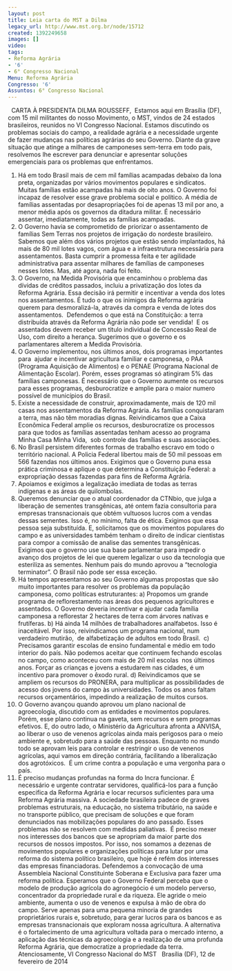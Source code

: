 ```yaml
---
layout: post
title: Leia carta do MST a Dilma
legacy_url: http://www.mst.org.br/node/15712
created: 1392249658
images: []
video: 
tags:
- Reforma Agrária
- '6'
- 6° Congresso Nacional
Menu: Reforma Agrária
Congresso: '6'
Assuntos: 6° Congresso Nacional
---
```



 
CARTA À PRESIDENTA DILMA ROUSSEFF, 
Estamos aqui em Brasília (DF), com 15 mil militantes do nosso Movimento, o MST, vindos de 24 estados brasileiros, reunidos no VI Congresso Nacional.
Estamos discutindo os problemas sociais do campo, a realidade agrária e a necessidade urgente de fazer mudanças nas políticas agrárias do seu Governo.
Diante da grave situação que atinge a milhares de camponeses sem-terra em todo pais, resolvemos lhe escrever para denunciar e apresentar soluções emergenciais para os problemas que enfrentamos.
1. Há em todo Brasil mais de cem mil famílias acampadas debaixo da lona preta, organizadas por vários movimentos populares e sindicatos. Muitas famílias estão acampadas há mais de oito anos. O Governo foi incapaz de resolver esse grave problema social e político. A média de famílias assentadas por desapropriações foi de apenas 13 mil por ano, a menor média após os governos da ditadura militar. É necessário assentar, imediatamente, todas as famílias acampadas.
2. O Governo havia se comprometido de priorizar o assentamento de famílias Sem Terras nos projetos de irrigação do nordeste brasileiro. Sabemos que além dos vários projetos que estão sendo implantados, há mais de 80 mil lotes vagos, com água e a infraestrutura necessária para assentamentos. Basta cumprir a promessa feita e ter agilidade administrativa para assentar milhares de famílias de camponeses nesses lotes. Mas, até agora, nada foi feito.
3. O Governo, na Medida Provisória que encaminhou o problema das dívidas de créditos passados, incluiu a privatização dos lotes da Reforma Agrária. Essa decisão irá permitir e incentivar a venda dos lotes nos assentamentos. É tudo o que os inimigos da Reforma agrária querem para desmoralizá-la, através da compra e venda de lotes dos assentamentos.  Defendemos o que está na Constituição: a terra distribuída através da Reforma Agrária não pode ser vendida!  E os assentados devem receber um titulo individual de Concessão Real de Uso, com direito a herança. Sugerimos que o governo e os parlamentares alterem a Medida Provisória.
4. O Governo implementou, nos últimos anos, dois programas importantes para  ajudar e incentivar agricultura familiar e camponesa, o PAA (Programa Aquisição de Alimentos) e o PENAE (Programa Nacional de Alimentação Escolar). Porém, esses programas só atingiram 5% das famílias camponesas. É necessário que o Governo aumente os recursos para esses programas, desburocratize e amplie para o maior numero possível de municípios do Brasil.
5. Existe a necessidade de construir, aproximadamente, mais de 120 mil casas nos assentamentos da Reforma Agrária. As famílias conquistaram a terra, mas não têm moradias dignas. Reivindicamos que a Caixa Econômica Federal amplie os recursos, desburocratize os processos para que todos as famílias assentadas tenham acesso ao programa Minha Casa Minha Vida,  sob controle das famílias e suas associações.
6. No Brasil persistem diferentes formas de trabalho escravo em todo o território nacional. A Policia Federal libertou mais de 50 mil pessoas em 566 fazendas nos últimos anos. Exigimos que o Governo puna essa prática criminosa e aplique o que determina a Constituição Federal: a expropriação dessas fazendas para fins de Reforma Agrária.
7. Apoiamos e exigimos a legalização imediata de todas as terras indígenas e as áreas de quilombolas.
8. Queremos denunciar que o atual coordenador da CTNbio, que julga a liberação de sementes transgênicas, até ontem fazia consultoria para empresas transnacionais que obtém vultuosos lucros com a vendas dessas sementes. Isso é, no mínimo, falta de ética. Exigimos que essa pessoa seja substituída. E, solicitamos que os movimentos populares do campo e as universidades também tenham o direito de indicar cientistas para compor a comissão de analise das sementes transgênicas. Exigimos que o governo use sua base parlamentar para impedir o avanço dos projetos de lei que querem legalizar o uso da tecnologia que esteriliza as sementes. Nenhum pais do mundo aprovou a “tecnologia terminator”. O Brasil não pode ser essa exceção.
8. Há tempos apresentamos ao seu Governo algumas propostas que são muito importantes para resolver os problemas da população camponesa, como políticas estruturantes:
a) Propomos um grande programa de reflorestamento nas áreas dos pequenos agricultores e assentados. O Governo deveria incentivar e ajudar cada família camponesa a reflorestar 2 hectares de terra com árvores nativas e frutíferas.
b) Há ainda 14 milhões de trabalhadores analfabetos. Isso é inaceitável. Por isso, reivindicamos um programa nacional, num verdadeiro mutirão,  de alfabetização de adultos em todo Brasil. 
c) Precisamos garantir escolas de ensino fundamental e médio em todo interior do país. Não podemos aceitar que continuem fechando escolas no campo, como aconteceu com mais de 20 mil escolas  nos últimos anos. Forçar as crianças e jovens a estudarem nas cidades, é um incentivo para promover o êxodo rural.
d) Reivindicamos que se ampliem os recursos do PRONERA, para multiplicar as possibilidades de acesso dos jovens do campo às universidades. Todos os anos faltam recursos orçamentários, impedindo a realização de muitos cursos.
9. O Governo avançou quando aprovou um plano nacional de agroecologia, discutido com as entidades e movimentos populares. Porém, esse plano continua na gaveta, sem recursos e sem programas efetivos. E, do outro lado, o Ministério da Agricultura afronta a ANVISA, ao liberar o uso de venenos agrícolas ainda mais perigosos para o meio ambiente e, sobretudo para a saúde das pessoas. Enquanto no mundo todo se aprovam leis para controlar e restringir o uso de venenos agrícolas, aqui vamos em direção contrária, facilitando a liberalização dos agrotóxicos.  É um crime contra a população e uma vergonha para o país.
10. É preciso mudanças profundas na forma do Incra funcionar. É necessário e urgente contratar servidores, qualificá-los para a função especifica da Reforma Agrária e locar recursos suficientes para uma Reforma Agrária massiva.
A sociedade brasileira padece de graves problemas estruturais, na educação, no sistema tributário, na saúde e no transporte público, que precisam de soluções e que foram denunciados nas mobilizações populares do ano passado. Esses problemas não se resolvem com medidas paliativas. 
É preciso mexer nos interesses dos bancos que se apropriam da maior parte dos recursos de nossos impostos. Por isso, nos somamos a dezenas de movimentos populares e organizações políticas para lutar por uma reforma do sistema político brasileiro, que hoje é refém dos interesses das empresas financiadoras. Defendemos a convocação de uma Assembleia Nacional Constituinte Soberana e Exclusiva para fazer uma reforma política.
Esperamos que o Governo Federal perceba que o modelo de produção agrícola do agronegócio é um modelo perverso, concentrador da propriedade rural e da riqueza. Ele agride o meio ambiente, aumenta o uso de venenos e expulsa à mão de obra do campo. Serve apenas para uma pequena minoria de grandes proprietários rurais e, sobretudo, para gerar lucros para os bancos e as empresas transnacionais que exploram nossa agricultura.
A alternativa é o fortalecimento de uma agricultura voltada para o mercado interno, a aplicação das técnicas da agroecologia e a realização de uma profunda Reforma Agrária, que democratize a propriedade da terra.
Atenciosamente,
VI Congresso Nacional do MST
 
Brasília (DF), 12 de fevereiro de 2014
 
